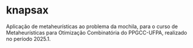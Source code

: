 # knapsax
Aplicação de metaheurísticas ao problema da mochila, para o curso de Metaheurísticas para Otimização Combinatória do PPGCC-UFPA, realizado no período 2025.1.
